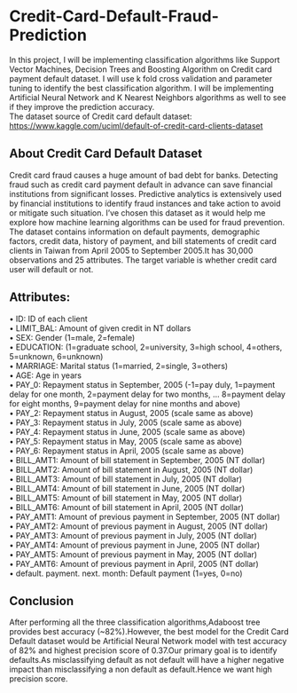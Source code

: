 # Credit-Card-Default-Fraud-Prediction
In this project, I will be implementing classification algorithms like Support Vector Machines, Decision Trees and Boosting Algorithm on Credit card payment default dataset. I will use k fold cross validation and parameter tuning to identify the best classification algorithm. I will be implementing Artificial Neural Network and K Nearest Neighbors algorithms as well to see if they improve the prediction accuracy.   
The dataset source of Credit card default dataset:    
 https://www.kaggle.com/uciml/default-of-credit-card-clients-dataset   

## About Credit Card Default Dataset     
Credit card fraud causes a huge amount of bad debt for banks. Detecting fraud such as credit card payment default in advance can save financial institutions from significant losses. Predictive analytics is extensively used by financial institutions to identify fraud instances and take action to avoid or mitigate such situation. I’ve chosen this dataset as it would help me explore how machine learning algorithms can be used for fraud prevention.       
The dataset contains information on default payments, demographic factors, credit data, history of payment, and bill statements of credit card clients in Taiwan from April 2005 to September 2005.It has 30,000 observations and 25 attributes. The target variable is whether credit card user will default or not.     

## Attributes:   
•	ID: ID of each client   
•	LIMIT_BAL: Amount of given credit in NT dollars     
•	SEX: Gender (1=male, 2=female)    
•	EDUCATION: (1=graduate school, 2=university, 3=high school, 4=others, 5=unknown, 6=unknown)   
•	MARRIAGE: Marital status (1=married, 2=single, 3=others)  
•	AGE: Age in years    
•	PAY_0: Repayment status in September, 2005 (-1=pay duly, 1=payment delay for one month, 2=payment delay for two months, … 8=payment delay for eight months, 9=payment delay for nine months and above)  
•	PAY_2: Repayment status in August, 2005 (scale same as above)  
•	PAY_3: Repayment status in July, 2005 (scale same as above)   
•	PAY_4: Repayment status in June, 2005 (scale same as above)  
•	PAY_5: Repayment status in May, 2005 (scale same as above)   
•	PAY_6: Repayment status in April, 2005 (scale same as above)    
•	BILL_AMT1: Amount of bill statement in September, 2005 (NT dollar)   
•	BILL_AMT2: Amount of bill statement in August, 2005 (NT dollar)   
•	BILL_AMT3: Amount of bill statement in July, 2005 (NT dollar)   
•	BILL_AMT4: Amount of bill statement in June, 2005 (NT dollar)  
•	BILL_AMT5: Amount of bill statement in May, 2005 (NT dollar)   
•	BILL_AMT6: Amount of bill statement in April, 2005 (NT dollar)   
•	PAY_AMT1: Amount of previous payment in September, 2005 (NT dollar)   
•	PAY_AMT2: Amount of previous payment in August, 2005 (NT dollar)   
•	PAY_AMT3: Amount of previous payment in July, 2005 (NT dollar)   
•	PAY_AMT4: Amount of previous payment in June, 2005 (NT dollar)   
•	PAY_AMT5: Amount of previous payment in May, 2005 (NT dollar)   
•	PAY_AMT6: Amount of previous payment in April, 2005 (NT dollar)    
•	default. payment. next. month: Default payment (1=yes, 0=no)      

## Conclusion   
After performing all the three classification algorithms,Adaboost tree provides best accuracy (~82%).However, the best model for the Credit Card Default dataset would be Artificial Neural Network model with test accuracy of 82% and highest precision score of 0.37.Our primary goal is to identify defaults.As misclassifying default as not default will have a higher negative impact than misclassifying a non default as default.Hence we want high precision score.      
